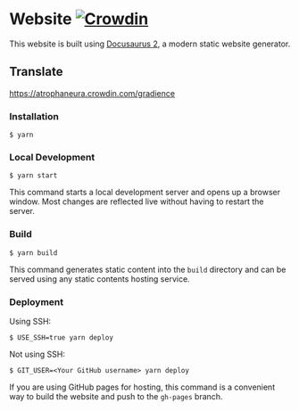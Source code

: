 # Website [![Crowdin](https://badges.crowdin.net/e/dc4050b7c8eb0245af602d2902fef593/localized.svg)](https://atrophaneura.crowdin.com/gradience)

This website is built using [Docusaurus 2](https://docusaurus.io/), a modern static website generator.

## Translate 

https://atrophaneura.crowdin.com/gradience

### Installation

```
$ yarn
```

### Local Development

```
$ yarn start
```

This command starts a local development server and opens up a browser window. Most changes are reflected live without having to restart the server.

### Build

```
$ yarn build
```

This command generates static content into the `build` directory and can be served using any static contents hosting service.

### Deployment

Using SSH:

```
$ USE_SSH=true yarn deploy
```

Not using SSH:

```
$ GIT_USER=<Your GitHub username> yarn deploy
```

If you are using GitHub pages for hosting, this command is a convenient way to build the website and push to the `gh-pages` branch.
